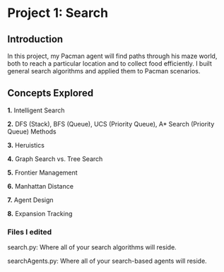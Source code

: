 # Project 1: Search

## Introduction

In this project, my Pacman agent will find paths through his maze world, both to reach a particular location and to collect food efficiently. I built general search algorithms and applied them to Pacman scenarios.

## Concepts Explored

**1.** Intelligent Search

**2.** DFS (Stack), BFS (Queue), UCS (Priority Queue), A* Search (Priority Queue) Methods 

**3.** Heruistics

**4.** Graph Search vs. Tree Search

**5.** Frontier Management

**6.** Manhattan Distance

**7.** Agent Design

**8.** Expansion Tracking

### Files I edited

search.py:	Where all of your search algorithms will reside.

searchAgents.py:	Where all of your search-based agents will reside.






